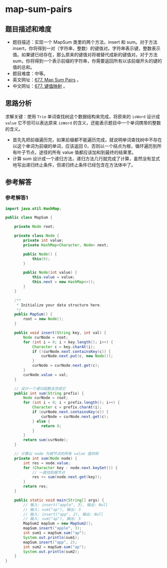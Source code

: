 


# map-sum-pairs

## 题目描述和难度
+ 题目描述：实现一个 MapSum 类里的两个方法，insert 和 sum。对于方法 insert，你将得到一对（字符串，整数）的键值对。字符串表示键，整数表示值。如果键已经存在，那么原来的键值对将被替代成新的键值对。对于方法 sum，你将得到一个表示前缀的字符串，你需要返回所有以该前缀开头的键的值的总和。
+ 题目难度：中等。
+ 英文网址：[677. Map Sum Pairs](https://leetcode.com/problems/map-sum-pairs/description/)  。
+ 中文网址：[677. 键值映射](https://leetcode-cn.com/problems/map-sum-pairs/description/)  。
## 思路分析
求解关键：使用 `Trie` 单词查找树这个数据结构来完成，将原来的 `isWord` 设计成 `value` 它不但可以表达原来 `isWord` 的含义，还能表示题目中一个单词携带的整数的含义。
+ 首先先把前缀遍历完，如果前缀都不能遍历完成，就说明单词查找树中不存在以这个单词为前缀的单词，应该返回 0，否则以一个结点为根，循环遍历到所有叶子节点，途径的所有 value 值都应该加和到最终的结果里。
+ 计算 sum 设计成一个递归方法，递归方法几行就完成了计算，虽然没有显式地写出递归终止条件，但递归终止条件已经包含在方法体中了。

## 参考解答
### 参考解答1

```java
import java.util.HashMap;

public class MapSum {

    private Node root;

    private class Node {
        private int value;
        private HashMap<Character, Node> next;

        public Node() {
            this(0);
        }

        public Node(int value) {
            this.value = value;
            this.next = new HashMap<>();
        }
    }

    /**
     * Initialize your data structure here.
     */
    public MapSum() {
        root = new Node();
    }

    public void insert(String key, int val) {
        Node curNode = root;
        for (int i = 0; i < key.length(); i++) {
            Character c = key.charAt(i);
            if (!curNode.next.containsKey(c)) {
                curNode.next.put(c, new Node());
            }
            curNode = curNode.next.get(c);
        }
        curNode.value = val;
    }

    // 设计一个递归函数去完成它
    public int sum(String prefix) {
        Node curNode = root;
        for (int i = 0; i < prefix.length(); i++) {
            Character c = prefix.charAt(i);
            if (curNode.next.containsKey(c)) {
                curNode = curNode.next.get(c);
            } else {
                return 0;
            }
        }
        return sum(curNode);
    }

    // 计算以 node 为根节点的所有 value 值的和
    private int sum(Node node) {
        int res = node.value;
        for (Character key : node.next.keySet()) {
            // 一直找到根节点
            res += sum(node.next.get(key));
        }
        return res;
    }

    public static void main(String[] args) {
        // 输入: insert("apple", 3), 输出: Null
        // 输入: sum("ap"), 输出: 3
        // 输入: insert("app", 2), 输出: Null
        // 输入: sum("ap"), 输出: 5
        MapSum2 mapSum = new MapSum2();
        mapSum.insert("apple", 3);
        int sum1 = mapSum.sum("ap");
        System.out.println(sum1);
        mapSum.insert("app", 2);
        int sum2 = mapSum.sum("ap");
        System.out.println(sum2);
    }
}
```